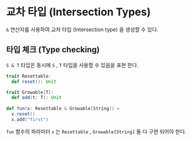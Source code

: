 # 교차 타입 (Intersection Types)

`&` 연산자를 사용하여 교차 타입 (Intersection type) 을 생성할 수 있다.

## 타입 체크 (Type checking)

`S & T` 타입은 동시에 `S` , `T` 타입을 사용할 수 있음을 표현 한다.

```scala
trait Resettable:
  def reset(): Unit

trait Growable[T]:
  def add(t: T): Unit
  
def fun(x: Resettable & Growable[String]) =
  x.reset()
  x.add("first")
```

`fun` 함수의 파라미터 `x` 는 `Resettable` , `Growable[String]` 둘 다 구현 되어야 한다.

